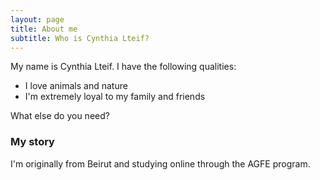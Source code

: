 ```yaml
---
layout: page
title: About me
subtitle: Who is Cynthia Lteif?
---
```


My name is Cynthia Lteif. I have the following qualities:

- I love animals and nature
- I'm extremely loyal to my family and friends

What else do you need?

### My story

I'm originally from Beirut and studying online through the AGFE program. 
